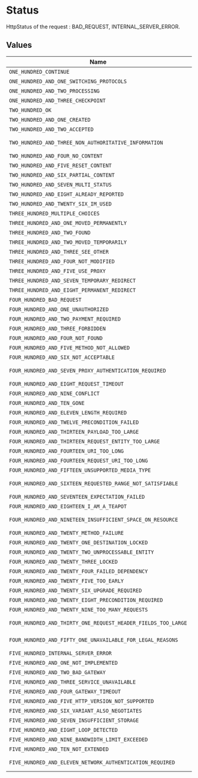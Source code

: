 # Status

HttpStatus of the request : BAD_REQUEST, INTERNAL_SERVER_ERROR.


## Values

| Name                                                          | Value                                                         |
| ------------------------------------------------------------- | ------------------------------------------------------------- |
| `ONE_HUNDRED_CONTINUE`                                        | 100 CONTINUE                                                  |
| `ONE_HUNDRED_AND_ONE_SWITCHING_PROTOCOLS`                     | 101 SWITCHING_PROTOCOLS                                       |
| `ONE_HUNDRED_AND_TWO_PROCESSING`                              | 102 PROCESSING                                                |
| `ONE_HUNDRED_AND_THREE_CHECKPOINT`                            | 103 CHECKPOINT                                                |
| `TWO_HUNDRED_OK`                                              | 200 OK                                                        |
| `TWO_HUNDRED_AND_ONE_CREATED`                                 | 201 CREATED                                                   |
| `TWO_HUNDRED_AND_TWO_ACCEPTED`                                | 202 ACCEPTED                                                  |
| `TWO_HUNDRED_AND_THREE_NON_AUTHORITATIVE_INFORMATION`         | 203 NON_AUTHORITATIVE_INFORMATION                             |
| `TWO_HUNDRED_AND_FOUR_NO_CONTENT`                             | 204 NO_CONTENT                                                |
| `TWO_HUNDRED_AND_FIVE_RESET_CONTENT`                          | 205 RESET_CONTENT                                             |
| `TWO_HUNDRED_AND_SIX_PARTIAL_CONTENT`                         | 206 PARTIAL_CONTENT                                           |
| `TWO_HUNDRED_AND_SEVEN_MULTI_STATUS`                          | 207 MULTI_STATUS                                              |
| `TWO_HUNDRED_AND_EIGHT_ALREADY_REPORTED`                      | 208 ALREADY_REPORTED                                          |
| `TWO_HUNDRED_AND_TWENTY_SIX_IM_USED`                          | 226 IM_USED                                                   |
| `THREE_HUNDRED_MULTIPLE_CHOICES`                              | 300 MULTIPLE_CHOICES                                          |
| `THREE_HUNDRED_AND_ONE_MOVED_PERMANENTLY`                     | 301 MOVED_PERMANENTLY                                         |
| `THREE_HUNDRED_AND_TWO_FOUND`                                 | 302 FOUND                                                     |
| `THREE_HUNDRED_AND_TWO_MOVED_TEMPORARILY`                     | 302 MOVED_TEMPORARILY                                         |
| `THREE_HUNDRED_AND_THREE_SEE_OTHER`                           | 303 SEE_OTHER                                                 |
| `THREE_HUNDRED_AND_FOUR_NOT_MODIFIED`                         | 304 NOT_MODIFIED                                              |
| `THREE_HUNDRED_AND_FIVE_USE_PROXY`                            | 305 USE_PROXY                                                 |
| `THREE_HUNDRED_AND_SEVEN_TEMPORARY_REDIRECT`                  | 307 TEMPORARY_REDIRECT                                        |
| `THREE_HUNDRED_AND_EIGHT_PERMANENT_REDIRECT`                  | 308 PERMANENT_REDIRECT                                        |
| `FOUR_HUNDRED_BAD_REQUEST`                                    | 400 BAD_REQUEST                                               |
| `FOUR_HUNDRED_AND_ONE_UNAUTHORIZED`                           | 401 UNAUTHORIZED                                              |
| `FOUR_HUNDRED_AND_TWO_PAYMENT_REQUIRED`                       | 402 PAYMENT_REQUIRED                                          |
| `FOUR_HUNDRED_AND_THREE_FORBIDDEN`                            | 403 FORBIDDEN                                                 |
| `FOUR_HUNDRED_AND_FOUR_NOT_FOUND`                             | 404 NOT_FOUND                                                 |
| `FOUR_HUNDRED_AND_FIVE_METHOD_NOT_ALLOWED`                    | 405 METHOD_NOT_ALLOWED                                        |
| `FOUR_HUNDRED_AND_SIX_NOT_ACCEPTABLE`                         | 406 NOT_ACCEPTABLE                                            |
| `FOUR_HUNDRED_AND_SEVEN_PROXY_AUTHENTICATION_REQUIRED`        | 407 PROXY_AUTHENTICATION_REQUIRED                             |
| `FOUR_HUNDRED_AND_EIGHT_REQUEST_TIMEOUT`                      | 408 REQUEST_TIMEOUT                                           |
| `FOUR_HUNDRED_AND_NINE_CONFLICT`                              | 409 CONFLICT                                                  |
| `FOUR_HUNDRED_AND_TEN_GONE`                                   | 410 GONE                                                      |
| `FOUR_HUNDRED_AND_ELEVEN_LENGTH_REQUIRED`                     | 411 LENGTH_REQUIRED                                           |
| `FOUR_HUNDRED_AND_TWELVE_PRECONDITION_FAILED`                 | 412 PRECONDITION_FAILED                                       |
| `FOUR_HUNDRED_AND_THIRTEEN_PAYLOAD_TOO_LARGE`                 | 413 PAYLOAD_TOO_LARGE                                         |
| `FOUR_HUNDRED_AND_THIRTEEN_REQUEST_ENTITY_TOO_LARGE`          | 413 REQUEST_ENTITY_TOO_LARGE                                  |
| `FOUR_HUNDRED_AND_FOURTEEN_URI_TOO_LONG`                      | 414 URI_TOO_LONG                                              |
| `FOUR_HUNDRED_AND_FOURTEEN_REQUEST_URI_TOO_LONG`              | 414 REQUEST_URI_TOO_LONG                                      |
| `FOUR_HUNDRED_AND_FIFTEEN_UNSUPPORTED_MEDIA_TYPE`             | 415 UNSUPPORTED_MEDIA_TYPE                                    |
| `FOUR_HUNDRED_AND_SIXTEEN_REQUESTED_RANGE_NOT_SATISFIABLE`    | 416 REQUESTED_RANGE_NOT_SATISFIABLE                           |
| `FOUR_HUNDRED_AND_SEVENTEEN_EXPECTATION_FAILED`               | 417 EXPECTATION_FAILED                                        |
| `FOUR_HUNDRED_AND_EIGHTEEN_I_AM_A_TEAPOT`                     | 418 I_AM_A_TEAPOT                                             |
| `FOUR_HUNDRED_AND_NINETEEN_INSUFFICIENT_SPACE_ON_RESOURCE`    | 419 INSUFFICIENT_SPACE_ON_RESOURCE                            |
| `FOUR_HUNDRED_AND_TWENTY_METHOD_FAILURE`                      | 420 METHOD_FAILURE                                            |
| `FOUR_HUNDRED_AND_TWENTY_ONE_DESTINATION_LOCKED`              | 421 DESTINATION_LOCKED                                        |
| `FOUR_HUNDRED_AND_TWENTY_TWO_UNPROCESSABLE_ENTITY`            | 422 UNPROCESSABLE_ENTITY                                      |
| `FOUR_HUNDRED_AND_TWENTY_THREE_LOCKED`                        | 423 LOCKED                                                    |
| `FOUR_HUNDRED_AND_TWENTY_FOUR_FAILED_DEPENDENCY`              | 424 FAILED_DEPENDENCY                                         |
| `FOUR_HUNDRED_AND_TWENTY_FIVE_TOO_EARLY`                      | 425 TOO_EARLY                                                 |
| `FOUR_HUNDRED_AND_TWENTY_SIX_UPGRADE_REQUIRED`                | 426 UPGRADE_REQUIRED                                          |
| `FOUR_HUNDRED_AND_TWENTY_EIGHT_PRECONDITION_REQUIRED`         | 428 PRECONDITION_REQUIRED                                     |
| `FOUR_HUNDRED_AND_TWENTY_NINE_TOO_MANY_REQUESTS`              | 429 TOO_MANY_REQUESTS                                         |
| `FOUR_HUNDRED_AND_THIRTY_ONE_REQUEST_HEADER_FIELDS_TOO_LARGE` | 431 REQUEST_HEADER_FIELDS_TOO_LARGE                           |
| `FOUR_HUNDRED_AND_FIFTY_ONE_UNAVAILABLE_FOR_LEGAL_REASONS`    | 451 UNAVAILABLE_FOR_LEGAL_REASONS                             |
| `FIVE_HUNDRED_INTERNAL_SERVER_ERROR`                          | 500 INTERNAL_SERVER_ERROR                                     |
| `FIVE_HUNDRED_AND_ONE_NOT_IMPLEMENTED`                        | 501 NOT_IMPLEMENTED                                           |
| `FIVE_HUNDRED_AND_TWO_BAD_GATEWAY`                            | 502 BAD_GATEWAY                                               |
| `FIVE_HUNDRED_AND_THREE_SERVICE_UNAVAILABLE`                  | 503 SERVICE_UNAVAILABLE                                       |
| `FIVE_HUNDRED_AND_FOUR_GATEWAY_TIMEOUT`                       | 504 GATEWAY_TIMEOUT                                           |
| `FIVE_HUNDRED_AND_FIVE_HTTP_VERSION_NOT_SUPPORTED`            | 505 HTTP_VERSION_NOT_SUPPORTED                                |
| `FIVE_HUNDRED_AND_SIX_VARIANT_ALSO_NEGOTIATES`                | 506 VARIANT_ALSO_NEGOTIATES                                   |
| `FIVE_HUNDRED_AND_SEVEN_INSUFFICIENT_STORAGE`                 | 507 INSUFFICIENT_STORAGE                                      |
| `FIVE_HUNDRED_AND_EIGHT_LOOP_DETECTED`                        | 508 LOOP_DETECTED                                             |
| `FIVE_HUNDRED_AND_NINE_BANDWIDTH_LIMIT_EXCEEDED`              | 509 BANDWIDTH_LIMIT_EXCEEDED                                  |
| `FIVE_HUNDRED_AND_TEN_NOT_EXTENDED`                           | 510 NOT_EXTENDED                                              |
| `FIVE_HUNDRED_AND_ELEVEN_NETWORK_AUTHENTICATION_REQUIRED`     | 511 NETWORK_AUTHENTICATION_REQUIRED                           |